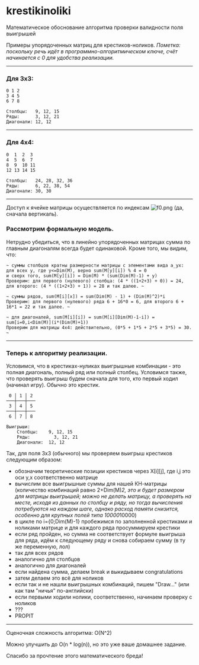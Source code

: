 # krestikinoliki
Математическое обоснование алгоритма проверки валидности поля выигрышей


Примеры упорядоченных матриц для крестиков-ноликов.
*Пометка: поскольку речь идёт в программно-алгоритмическом ключе, счёт начинается с 0 для удобства реализации.*

---

### Для 3х3:

```
0 1 2
3 4 5
6 7 8

Столбцы:   9, 12, 15
Ряды:      3, 12, 21
Диагонали: 12, 12
```
---

### Для 4х4:

```
0  1  2  3
4  5  6  7
8  9  10 11
12 13 14 15

Столбцы:   24, 28, 32, 36
Ряды:      6, 22, 38, 54
Диагонали: 30, 30
```
---

Доступ к ячейке матрицы осуществляется по индексам ![f0.png](https://github.com/anon1352/krestikinoliki/raw/master/src/common/images/f0.png) (да, сначала вертикаль).

### Рассмотрим формальную модель.
Нетрудно убедиться, что в линейно упорядоченных матрицах сумма по главным диагоналям всегда будет одинаковой.
Кроме того, мы видим, что:

	~ суммы столбцов кратны размерности матрицы с элементами вида a_yx:
	для всех y, где y<=Dim(M), верно sum(M[y][i]) % 4 = 0
	и сверх того, sum(M[y][i]) = Dim(M) * (sum(Dim(M)-1) + y)
	Проверим: для первого (нулевого) столбца: (4 * ((1+2+3) + 0)) = 24, для второго: (4 * ((1+2+3) + 1)) = 28 и так далее. ~

	~ cуммы рядов, sum(M[i][x]) = sum(Dim(M) - 1) + (Dim(M)^2)*i
	Проверим: для первого (нулевого) ряда 6 + 16*0 = 6, для второго 6 + 16*1 = 22 и так далее. ~

	~ для диагоналей, sum(M[i][i]) = sum(M[i][Dim(M)-1-i]) = sum[i=0,i<Dim(M)](i*(Dim(M)+1))
	Проверим для матрицы 4х4: действительно, (0*5 + 1*5 + 2*5 + 3*5) = 30. ~

---

### Теперь к алгоритму реализации.
Условимся, что в крестиках-нуликах выигрышные комбинации - это полная диагональ, полный ряд или полный столбец.
Условимся также, что проверять выигрыш будем сначала для того, кто первый ходил (начинал игру). Обычно это крестик.

```
 0 │ 1 │ 2
───┼───┼───
 3 │ 4 │ 5
───┼───┼───
 6 │ 7 │ 8

Выигрыши:
	Столбцы:   	9, 12, 15
	Ряды: 		  3, 12, 21
	Диагонали: 	12, 12
```
Так, для поля 3х3 (обычного) мы проверяем выигрыш крестиков следующим образом:
- обозначим теоретические позиции крестиков через Х[i][j], где i,j это оси y,x соответственно матрице
- вычислим все выигрышные суммы для нашей КН-матрицы (количество комбинаций равно 2+Dim(M)*2, это и будет размером для матрицы выигрышей; можно не делать матрицу, а проверять на месте, исходя из данных по столбцу и ряду, но тогда вычисления потребуются на каждом шаге, однако расход памяти снизится, особенно для крупных полей типа 10000*10000)
- в цикле по i={0;Dim(M)-1} пробежимся по заполненной крестиками и ноликами матрице и для каждого ряда просуммируем крестики
- если ряд пройден, но сумма не соответствует формуле выигрыша для ряда, идём к следующему ряду и снова собираем сумму (в ту же переменную, лол)
- так для всех рядов
- аналогично для столбцов
- аналогично для диагоналей
- если найдена сумма, делаем break и выкидываем congratulations
- затем делаем это всё для ноликов
- если так и не нашли выигрышных комбинаций, пишем "Draw..." (или как там "ничья" по-английски)
- если первыми ходили нолики, соответственно, начинаем проверку с ноликов
- ???
- PROPIT

---

Оценочная сложность алгоритма: O(N^2)

Можно улучшить до O(n * log(n)), но это уже ваше домашнее задание.

Спасибо за прочтение этого математического бреда!
